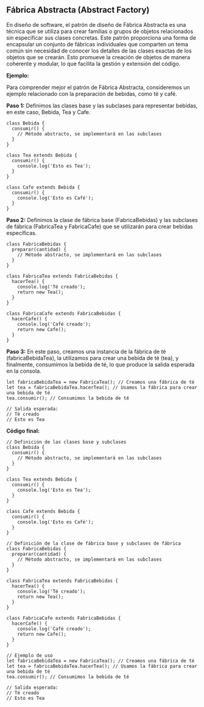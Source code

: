 ## Fábrica Abstracta (Abstract Factory)

En diseño de software, el patrón de diseño de Fábrica Abstracta es una técnica que se utiliza para crear familias o grupos de objetos relacionados sin especificar sus clases concretas. Este patrón proporciona una forma de encapsular un conjunto de fábricas individuales que comparten un tema común sin necesidad de conocer los detalles de las clases exactas de los objetos que se crearán. Esto promueve la creación de objetos de manera coherente y modular, lo que facilita la gestión y extensión del código.

**Ejemplo:**

Para comprender mejor el patrón de Fábrica Abstracta, consideremos un ejemplo relacionado con la preparación de bebidas, como té y café.

**Paso 1:** Definimos las clases base y las subclases para representar bebidas, en este caso, Bebida, Tea y Cafe.

```
class Bebida {
  consumir() {
    // Método abstracto, se implementará en las subclases
  }
}

class Tea extends Bebida {
  consumir() {
    console.log('Esto es Tea');
  }
}

class Cafe extends Bebida {
  consumir() {
    console.log('Esto es Café');
  }
}
```

**Paso 2:** Definimos la clase de fábrica base (FabricaBebidas) y las subclases de fábrica (FabricaTea y FabricaCafe) que se utilizarán para crear bebidas específicas.

```
class FabricaBebidas {
  preparar(cantidad) {
    // Método abstracto, se implementará en las subclases
  }
}

class FabricaTea extends FabricaBebidas {
  hacerTea() {
    console.log('Té creado');
    return new Tea();
  }
}

class FabricaCafe extends FabricaBebidas {
  hacerCafe() {
    console.log('Café creado');
    return new Cafe();
  }
}

```

**Paso 3:** En este paso, creamos una instancia de la fábrica de té (fabricaBebidaTea), la utilizamos para crear una bebida de té (tea), y finalmente, consumimos la bebida de té, lo que produce la salida esperada en la consola.

```
let fabricaBebidaTea = new FabricaTea(); // Creamos una fábrica de té
let tea = fabricaBebidaTea.hacerTea(); // Usamos la fábrica para crear una bebida de té
tea.consumir(); // Consumimos la bebida de té

// Salida esperada:
// Té creado
// Esto es Tea
```

**Código final:**

```
// Definición de las clases base y subclases
class Bebida {
  consumir() {
    // Método abstracto, se implementará en las subclases
  }
}

class Tea extends Bebida {
  consumir() {
    console.log('Esto es Tea');
  }
}

class Cafe extends Bebida {
  consumir() {
    console.log('Esto es Café');
  }
}

// Definición de la clase de fábrica base y subclases de fábrica
class FabricaBebidas {
  preparar(cantidad) {
    // Método abstracto, se implementará en las subclases
  }
}

class FabricaTea extends FabricaBebidas {
  hacerTea() {
    console.log('Té creado');
    return new Tea();
  }
}

class FabricaCafe extends FabricaBebidas {
  hacerCafe() {
    console.log('Café creado');
    return new Cafe();
  }
}

// Ejemplo de uso
let fabricaBebidaTea = new FabricaTea(); // Creamos una fábrica de té
let tea = fabricaBebidaTea.hacerTea(); // Usamos la fábrica para crear una bebida de té
tea.consumir(); // Consumimos la bebida de té

// Salida esperada:
// Té creado
// Esto es Tea

```
